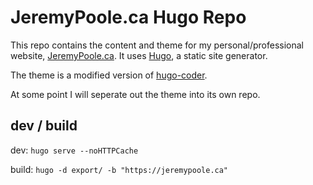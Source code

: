 # JeremyPoole.ca Hugo Repo

This repo contains the content and theme for my personal/professional website, [JeremyPoole.ca](https://jeremypoole.ca). It uses [Hugo](https://gohugo.io), a static site generator.

The theme is a modified version of [hugo-coder](https://github.com/luizdepra/hugo-coder).

At some point I will seperate out the theme into its own repo.

## dev / build

dev:
```hugo serve --noHTTPCache```

build:
```hugo -d export/ -b "https://jeremypoole.ca"```
